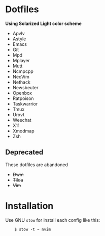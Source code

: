 Dotfiles
========

**Using Solarized Light color scheme**

- Apvlv
- Astyle
- Emacs
- Git
- Mpd
- Mplayer
- Mutt
- Ncmpcpp
- NeoVim
- Nethack
- Newsbeuter
- Openbox
- Ratpoison
- Taskwarrior
- Tmux
- Urxvt
- Weechat
- X11
- Xmodmap
- Zsh


Deprecated
----------

These dotfiles are abandoned

- ~~Dwm~~
- ~~Tilda~~
- ~~Vim~~


Installation
============

Use GNU `stow` for install each config like this:

        $ stow -t ~ nvim
